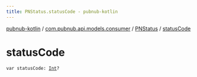 ```yaml
---
title: PNStatus.statusCode - pubnub-kotlin
---
```


[pubnub-kotlin](../../index.html) / [com.pubnub.api.models.consumer](../index.html) / [PNStatus](index.html) / [statusCode](./status-code.html)

# statusCode

`var statusCode: `[`Int`](https://kotlinlang.org/api/latest/jvm/stdlib/kotlin/-int/index.html)`?`